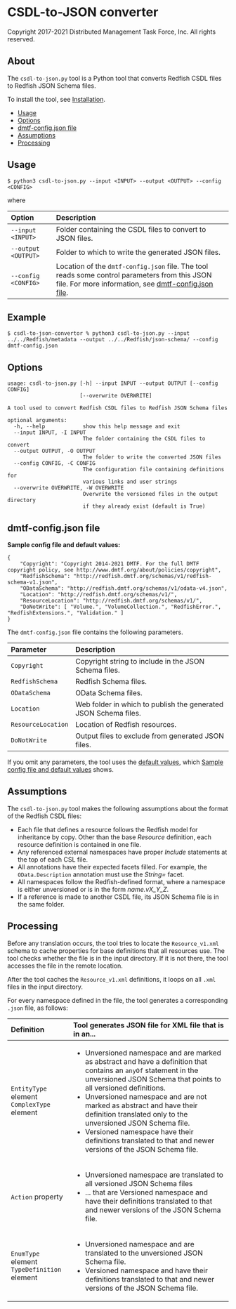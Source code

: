 # CSDL-to-JSON converter

Copyright 2017-2021 Distributed Management Task Force, Inc. All rights reserved.

## About

The `csdl-to-json.py` tool is a Python tool that converts Redfish CSDL files to Redfish JSON Schema files.

To install the tool, see [Installation](https://github.com/DMTF/Redfish-Tools#installation "https://github.com/DMTF/Redfish-Tools#installation").

* [Usage](#usage)
* [Options](#options)
* [dmtf-config.json file](#dmtf-configjson-file)
* [Assumptions](#assumptions)
* [Processing](#processing)

## Usage

```
$ python3 csdl-to-json.py --input <INPUT> --output <OUTPUT> --config <CONFIG>
```

where

| Option               | Description                                              | 
| :------------------- | :------------------------------------------------------- |
| `--input <INPUT>`   | Folder containing the CSDL files to convert to JSON files. |
| `--output <OUTPUT>` | Folder to which to write the generated JSON files. |
| `--config <CONFIG>` | Location of the `dmtf-config.json` file.  The tool reads some control parameters from this JSON file. For more information, see [dmtf-config.json file](#dmtf-configjson-file). |

## Example

```
$ csdl-to-json-convertor % python3 csdl-to-json.py --input ../../Redfish/metadata --output ../../Redfish/json-schema/ --config dmtf-config.json
```

## Options

```
usage: csdl-to-json.py [-h] --input INPUT --output OUTPUT [--config CONFIG]
                       [--overwrite OVERWRITE]

A tool used to convert Redfish CSDL files to Redfish JSON Schema files

optional arguments:
  -h, --help            show this help message and exit
  --input INPUT, -I INPUT
                        The folder containing the CSDL files to convert
  --output OUTPUT, -O OUTPUT
                        The folder to write the converted JSON files
  --config CONFIG, -C CONFIG
                        The configuration file containing definitions for
                        various links and user strings
  --overwrite OVERWRITE, -W OVERWRITE
                        Overwrite the versioned files in the output directory
                        if they already exist (default is True)
```

## dmtf-config.json file

**Sample config file and default values:**<a id="default-values"></a>

```
{
    "Copyright": "Copyright 2014-2021 DMTF. For the full DMTF copyright policy, see http://www.dmtf.org/about/policies/copyright",
    "RedfishSchema": "http://redfish.dmtf.org/schemas/v1/redfish-schema-v1.json",
    "ODataSchema": "http://redfish.dmtf.org/schemas/v1/odata-v4.json",
    "Location": "http://redfish.dmtf.org/schemas/v1/",
    "ResourceLocation": "http://redfish.dmtf.org/schemas/v1/",
    "DoNotWrite": [ "Volume.", "VolumeCollection.", "RedfishError.", "RedfishExtensions.", "Validation." ]
}
```

The `dmtf-config.json` file contains the following parameters.

| Parameter | Description | 
| :-------- | :---------- |
| `Copyright` | Copyright string to include in the JSON Schema files. |
| `RedfishSchema` | Redfish Schema files. |
| `ODataSchema`  | OData Schema files. |
| `Location` | Web folder in which to publish the generated JSON Schema files. |
| `ResourceLocation` | Location of Redfish resources. |
| `DoNotWrite` | Output files to exclude from generated JSON files. |

If you omit any parameters, the tool uses the [default values](#default-values), which [Sample config file and default values](#default-values) shows.

## Assumptions

The `csdl-to-json.py` tool makes the following assumptions about the format of the Redfish CSDL files:

* Each file that defines a resource follows the Redfish model for inheritance by copy. Other than the base *Resource* definition, each resource definition is contained in one file.
* Any referenced external namespaces have proper *Include* statements at the top of each CSL file.
* All annotations have their expected facets filled. For example, the `OData.Description` annotation must use the *String=* facet.
* All namespaces follow the Redfish-defined format, where a namespace is either unversioned or is in the form *name.vX_Y_Z*.
* If a reference is made to another CSDL file, its JSON Schema file is in the same folder.

## Processing

Before any translation occurs, the tool tries to locate the `Resource_v1.xml` schema to cache properties for base definitions that all resources use. The tool checks whether the file is in the input directory. If it is not there, the tool accesses the file in the remote location.

After the tool caches the `Resource_v1.xml` definitions, it loops on all `.xml` files in the input directory.

For every namespace defined in the file, the tool generates a corresponding `.json` file, as follows:

| Definition                  | Tool generates JSON file for XML file that is in an...                             |
| :-------------------------- | :--------------------------------------------------------------------------------- |
| `EntityType` element<br/>`ComplexType` element | <ul><li>Unversioned namespace and are marked as abstract and have a definition that contains an `anyOf` statement in the unversioned JSON Schema that points to all versioned definitions.</li><li>Unversioned namespace and are not marked as abstract and have their definition translated only to the unversioned JSON Schema file.</li><li>Versioned namespace have their definitions translated to that and newer versions of the JSON Schema file.</li></ul> |
| `Action` property |<ul><li>Unversioned namespace are translated to all versioned JSON Schema files</li><li>... that are Versioned namespace and have their definitions translated to that and newer versions of the JSON Schema file.</li></ul> |
| `EnumType` element<br/> `TypeDefinition` element | <ul><li>Unversioned namespace and are translated to the unversioned JSON Schema file.</li><li>Versioned namespace and have their definitions translated to that and newer versions of the JSON Schema file.</li></ul> |

